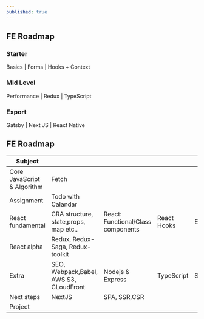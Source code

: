```yaml
---
published: true
---
```

## FE Roadmap

### Starter 
Basics | Forms | Hooks + Context 


### Mid Level
Performance | Redux | TypeScript 

### Export 
Gatsby | Next JS | React Native


## FE Roadmap 

| Subject  |   |   |   |   |
|------------------------------|---|---|---|---|
| Core JavaScript & Algorithm  |  Fetch |   |   |   |
| Assignment  |  Todo with Calandar |   |   |   |
|  React fundamental | CRA structure, state,props, map etc..  | React: Functional/Class components  |  React Hooks | Event,Axios  |
|  React alpha |  Redux, Redux-Saga, Redux-toolkit |   |   |   |
|  Extra | SEO, Webpack,Babel, AWS S3, CLoudFront  | Nodejs & Express  | TypeScript  | SCSS  | 
| Next steps | NextJS | SPA, SSR,CSR
|  Project |   |   |   |   |
